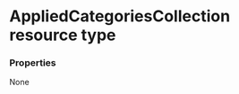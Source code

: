 # AppliedCategoriesCollection resource type



### Properties
None

<!-- uuid: 61324c9c-3401-4b40-8690-27a28136ea25
2015-10-09 18:31:36 UTC -->